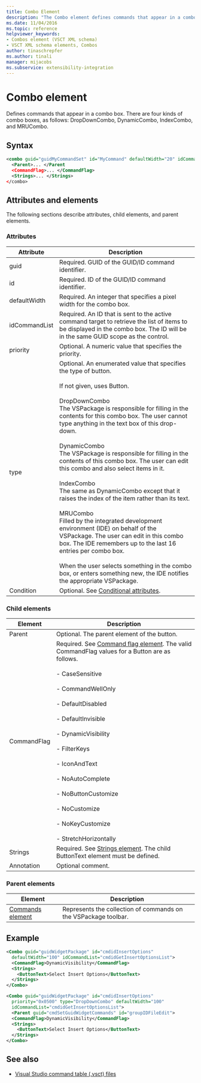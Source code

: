 ```yaml
---
title: Combo Element
description: "The Combo element defines commands that appear in a combo box. There are four kinds: DropDownCombo, DynamicCombo, IndexCombo, and MRUCombo."
ms.date: 11/04/2016
ms.topic: reference
helpviewer_keywords:
- Combos element (VSCT XML schema)
- VSCT XML schema elements, Combos
author: tinaschrepfer
ms.author: tinali
manager: mijacobs
ms.subservice: extensibility-integration
---
```

# Combo element

Defines commands that appear in a combo box. There are four kinds of combo boxes, as follows: DropDownCombo, DynamicCombo, IndexCombo, and MRUCombo.

## Syntax

```xml
<combo guid="guidMyCommandSet" id="MyCommand" defaultWidth="20" idCommandList="MyCommandListID" priority="0x102" type="DropDownCombo">
  <Parent>... </Parent
  <CommandFlag>... </CommandFlag>
  <Strings>... </Strings>
</combo>
```

## Attributes and elements
 The following sections describe attributes, child elements, and parent elements.

### Attributes

|Attribute|Description|
|---------------|-----------------|
|guid|Required. GUID of the GUID/ID command identifier.|
|id|Required. ID of the GUID/ID command identifier.|
|defaultWidth|Required. An integer that specifies a pixel width for the combo box.|
|idCommandList|Required. An ID that is sent to the active command target to retrieve the list of items to be displayed in the combo box. The ID will be in the same GUID scope as the control.|
|priority|Optional. A numeric value that specifies the priority.|
|type|Optional. An enumerated value that specifies the type of button.<br /><br /> If not given, uses Button.<br /><br /> DropDownCombo<br /> The VSPackage is responsible for filling in the contents for this combo box. The user cannot type anything in the text box of this drop-down.<br /><br /> DynamicCombo<br /> The VSPackage is responsible for filling in the contents of this combo box. The user can edit this combo and also select items in it.<br /><br /> IndexCombo<br /> The same as DynamicCombo except that it raises the index of the item rather than its text.<br /><br /> MRUCombo<br /> Filled by the integrated development environment (IDE) on behalf of the VSPackage.  The user can edit in this combo box. The IDE remembers up to the last 16 entries per combo box.<br /><br /> When the user selects something in the combo box, or enters something new, the IDE notifies the appropriate VSPackage.|
|Condition|Optional. See [Conditional attributes](../extensibility/vsct-xml-schema-conditional-attributes.md).|

### Child elements

|Element|Description|
|-------------|-----------------|
|Parent|Optional. The parent element of the button.|
|CommandFlag|Required. See [Command flag element](../extensibility/command-flag-element.md). The valid CommandFlag values for a Button are as follows.<br /><br /> - CaseSensitive<br /><br /> - CommandWellOnly<br /><br /> - DefaultDisabled<br /><br /> - DefaultInvisible<br /><br /> - DynamicVisibility<br /><br /> - FilterKeys<br /><br /> - IconAndText<br /><br /> - NoAutoComplete<br /><br /> - NoButtonCustomize<br /><br /> - NoCustomize<br /><br /> - NoKeyCustomize<br /><br /> - StretchHorizontally|
|Strings|Required. See [Strings element](../extensibility/strings-element.md). The child ButtonText element must be defined.|
|Annotation|Optional comment.|

### Parent elements

|Element|Description|
|-------------|-----------------|
|[Commands element](../extensibility/commands-element.md)|Represents the collection of commands on the VSPackage toolbar.|

## Example

```xml
<Combo guid="guidWidgetPackage" id="cmdidInsertOptions"
  defaultWidth="100" idCommandList="cmdidGetInsertOptionsList">
  <CommandFlag>DynamicVisibility</CommandFlag>
  <Strings>
    <ButtonText>Select Insert Options</ButtonText>
  </Strings>
</Combo>

<Combo guid="guidWidgetPackage" id="cmdidInsertOptions"
  priority="0x0500" type="DropDownCombo" defaultWidth="100"
  idCommandList="cmdidGetInsertOptionsList">
  <Parent guid="cmdSetGuidWidgetCommands" id="groupIDFileEdit">
  <CommandFlag>DynamicVisibility</CommandFlag>
  <Strings>
    <ButtonText>Select Insert Options</ButtonText>
  </Strings>
</Combo>
```

## See also
- [Visual Studio command table (.vsct) files](../extensibility/internals/visual-studio-command-table-dot-vsct-files.md)
